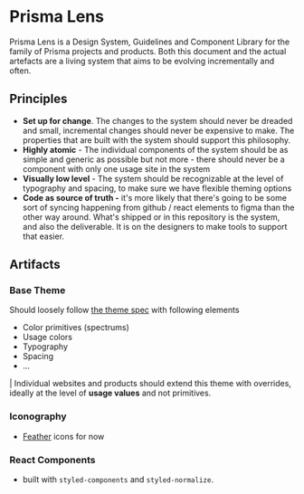 # Prisma Lens
Prisma Lens is a Design System, Guidelines  and Component Library for the family of Prisma projects and products. Both this document and the actual artefacts are a living system that aims to be evolving incrementally and often.

## Principles
- **Set up for change**. The changes to the system should never be dreaded and small, incremental changes should never be expensive to make. The properties that are built with the system should support this philosophy.
- **Highly atomic** - The individual components of the system should be as simple and generic as possible but not more - there should never be a component with only one usage site in the system
- **Visually low level** - The system should be recognizable at the level of typography and spacing, to make sure we have flexible theming options
- **Code as source of truth -** it's more likely that there's going to be some sort of syncing happening from github / react elements to figma than the other way around. What's shipped or in this repository is the system, and also the deliverable. It is on the designers to make tools to support that easier.

## Artifacts
### Base Theme
Should loosely follow [the theme spec](https://system-ui.com/theme) with following elements
- Color primitives (spectrums)
- Usage colors
- Typography
- Spacing
- ...

| Individual websites and products should extend this theme with overrides, ideally at the level of **usage values** and not primitives.

### Iconography

- [Feather](https://feathericons.com) icons for now

### React Components
- built with `styled-components` and `styled-normalize`.